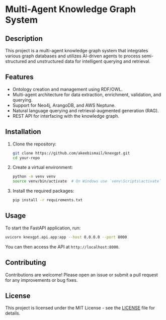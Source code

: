 # Multi-Agent Knowledge Graph System

## Description
This project is a multi-agent knowledge graph system that integrates various graph databases and utilizes AI-driven agents to process semi-structured and unstructured data for intelligent querying and retrieval.

## Features
- Ontology creation and management using RDF/OWL.
- Multi-agent architecture for data extraction, enrichment, validation, and querying.
- Support for Neo4j, ArangoDB, and AWS Neptune.
- Natural language querying and retrieval-augmented generation (RAG).
- REST API for interfacing with the knowledge graph.

## Installation

1. Clone the repository:
   ```bash
   git clone https://github.com/akeebismail/knexgpt.git
   cd your-repo
   ```

2. Create a virtual environment:
   ```bash
   python -m venv venv
   source venv/bin/activate  # On Windows use `venv\Scripts\activate`
   ```

3. Install the required packages:
   ```bash
   pip install -r requirements.txt
   ```

## Usage

To start the FastAPI application, run:
```bash
uvicorn knexgpt.api.app:app --host 0.0.0.0 --port 8000
```

You can then access the API at `http://localhost:8000`.

## Contributing

Contributions are welcome! Please open an issue or submit a pull request for any improvements or bug fixes.

## License

This project is licensed under the MIT License - see the [LICENSE](LICENSE) file for details.
